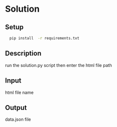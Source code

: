 # Solution

## Setup

```sh
  pip install  -r requirements.txt
```
## Description 
run the solution.py script then enter the html file path 
## Input
html file name
## Output
data.json file
